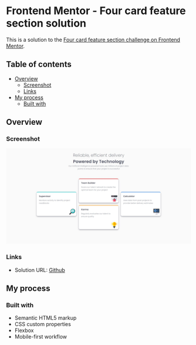 # Frontend Mentor - Four card feature section solution

This is a solution to the [Four card feature section challenge on Frontend Mentor](https://www.frontendmentor.io/challenges/four-card-feature-section-weK1eFYK).

## Table of contents

- [Overview](#overview)
  - [Screenshot](#screenshot)
  - [Links](#links)
- [My process](#my-process)
  - [Built with](#built-with)

## Overview

### Screenshot

![Desktop design](./screenshots/desktop.jpg)

### Links

- Solution URL: [Github](https://github.com/Joel-Development/FrontEndMentor---Challenge-6)

## My process

### Built with

- Semantic HTML5 markup
- CSS custom properties
- Flexbox
- Mobile-first workflow
